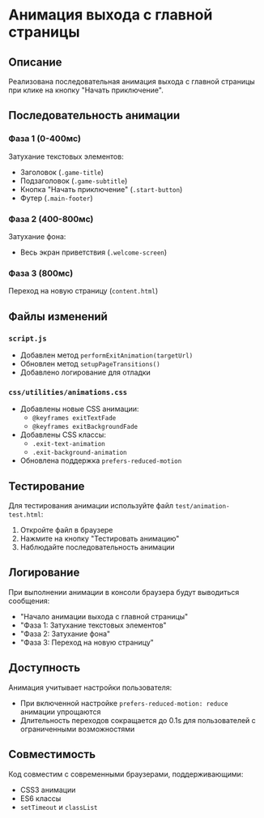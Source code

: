 # Анимация выхода с главной страницы

## Описание

Реализована последовательная анимация выхода с главной страницы при клике на кнопку "Начать приключение".

## Последовательность анимации

### Фаза 1 (0-400мс)
Затухание текстовых элементов:
- Заголовок (`.game-title`)
- Подзаголовок (`.game-subtitle`)
- Кнопка "Начать приключение" (`.start-button`)
- Футер (`.main-footer`)

### Фаза 2 (400-800мс)
Затухание фона:
- Весь экран приветствия (`.welcome-screen`)

### Фаза 3 (800мс)
Переход на новую страницу (`content.html`)

## Файлы изменений

### `script.js`
- Добавлен метод `performExitAnimation(targetUrl)`
- Обновлен метод `setupPageTransitions()`
- Добавлено логирование для отладки

### `css/utilities/animations.css`
- Добавлены новые CSS анимации:
  - `@keyframes exitTextFade`
  - `@keyframes exitBackgroundFade`
- Добавлены CSS классы:
  - `.exit-text-animation`
  - `.exit-background-animation`
- Обновлена поддержка `prefers-reduced-motion`

## Тестирование

Для тестирования анимации используйте файл `test/animation-test.html`:

1. Откройте файл в браузере
2. Нажмите на кнопку "Тестировать анимацию"
3. Наблюдайте последовательность анимации

## Логирование

При выполнении анимации в консоли браузера будут выводиться сообщения:
- "Начало анимации выхода с главной страницы"
- "Фаза 1: Затухание текстовых элементов"
- "Фаза 2: Затухание фона"
- "Фаза 3: Переход на новую страницу"

## Доступность

Анимация учитывает настройки пользователя:
- При включенной настройке `prefers-reduced-motion: reduce` анимации упрощаются
- Длительность переходов сокращается до 0.1s для пользователей с ограниченными возможностями

## Совместимость

Код совместим с современными браузерами, поддерживающими:
- CSS3 анимации
- ES6 классы
- `setTimeout` и `classList`
